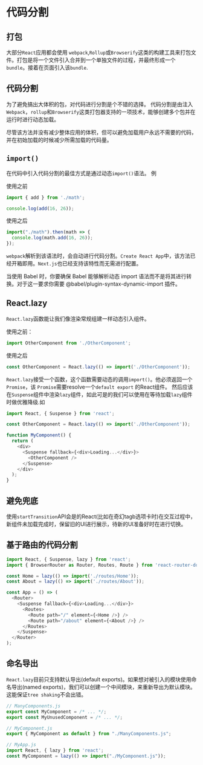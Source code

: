 <!--
 * @Author: zhangwu
 * @Date: 2022-04-06 20:28:26
 * @LastEditors: zhangwu
 * @LastEditTime: 2022-04-07 09:54:38
 * @Description: 请填写简介
-->
# 代码分割

## 打包

大部分`React`应用都会使用 `webpack`,`Rollup`或`Browserify`这类的构建工具来打包文件。打包是将一个文件引入合并到一个单独文件的过程，并最终形成一个`bundle`。接着在页面引入该`bundle`.

## 代码分割

为了避免搞出大体积的包，对代码进行分割是个不错的选择。
代码分割是由注入`Webpack`，`rollup`和`Browserify`这类打包器支持的一项技术，能够创建多个包并在运行时进行动态加载。

尽管该方法并没有减少整体应用的体积，但可以避免加载用户永远不需要的代码，并在初始加载的时候减少所需加载的代码量。

## `import()`

在代码中引入代码分割的最佳方式是通过动态`import()`语法。
例

使用之前

```javaScript
import { add } from './math';

console.log(add(16, 26));

```

使用之后

```javaScript
import("./math").then(math => {
  console.log(math.add(16, 26));
});

```

`webpack`解析到该语法时，会自动进行代码分割。`Create React App`中，该方法已经开箱即用。`Next.js`也已经支持该特性而无需进行配置。

当使用 Babel 时，你要确保 Babel 能够解析动态 import 语法而不是将其进行转换。对于这一要求你需要 @babel/plugin-syntax-dynamic-import 插件。

## React.lazy

`React.lazy`函数能让我们像渲染常规组建一样动态引入组件。

使用之前：

```javaScript
import OtherComponent from './OtherComponent';
```

使用之后

```javaScript
const OtherComponent = React.lazy(() => import('./OtherComponent'));
```

`React.lazy`接受一个函数，这个函数需要动态的调用`import()`。他必须返回一个`Promise`，该 `Promise`需要resolve一个`default export` 的React组件。
然后应该在`Suspense`组件中渲染`lazy`组件，如此可是的我们可以使用在等待加载`lazy`组件时做优雅降级.如

```javaScript
import React, { Suspense } from 'react';

const OtherComponent = React.lazy(() => import('./OtherComponent'));

function MyComponent() {
  return (
    <div>
      <Suspense fallback={<div>Loading...</div>}>
        <OtherComponent />
      </Suspense>
    </div>
  );
}
```

## 避免兜底

使用`startTransition`API会是的React(比如在奇幻tagb选项卡时)在交互过程中，新组件未加载完成时，保留旧的UI进行展示，待新的UI准备好时在进行切换。

## 基于路由的代码分割

```javaScript
import React, { Suspense, lazy } from 'react';
import { BrowserRouter as Router, Routes, Route } from 'react-router-dom';

const Home = lazy(() => import('./routes/Home'));
const About = lazy(() => import('./routes/About'));

const App = () => (
  <Router>
    <Suspense fallback={<div>Loading...</div>}>
      <Routes>
        <Route path="/" element={<Home />} />
        <Route path="/about" element={<About />} />
      </Routes>
    </Suspense>
  </Router>
);
```

## 命名导出

`React.lazy`目前只支持默认导出(default exports)。如果想对被引入的模块使用命名导出(named exports)，我们可以创建一个中间模块，来重新导出为默认模块。这能保证`tree shaking`不会出错。

```javaScript
// ManyComponents.js
export const MyComponent = /* ... */;
export const MyUnusedComponent = /* ... */;
```

```javaScript
// MyComponent.js
export { MyComponent as default } from "./ManyComponents.js";
```

```javaScript
// MyApp.js
import React, { lazy } from 'react';
const MyComponent = lazy(() => import("./MyComponent.js"));
```
